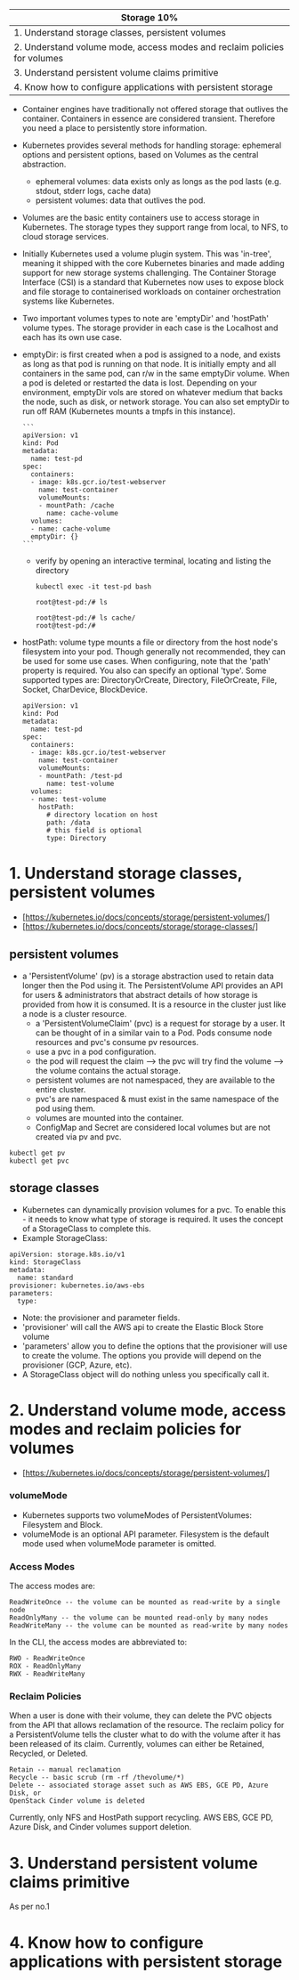 | **Storage  10%**                                                          |
|---------------------------------------------------------------------------|
| 1.  Understand storage classes, persistent volumes                        |
| 2.  Understand volume mode, access modes and reclaim policies for volumes |
| 3.  Understand persistent volume claims primitive                         |
| 4.  Know how to configure applications with persistent storage            |

- Container engines have traditionally not offered storage that outlives the
  container.  Containers in essence are considered transient.  Therefore you
  need a place to persistently store information.
- Kubernetes provides several methods for handling storage: ephemeral options
  and persistent options, based on Volumes as the central abstraction.
    - ephemeral volumes: data exists only as longs as the pod lasts (e.g. stdout, stderr
      logs, cache data)
    - persistent volumes: data that outlives the pod.
- Volumes are the basic entity containers use to access storage in Kubernetes.
  The storage types they support range from local, to NFS, to cloud storage
  services.
- Initially Kubernetes used a volume plugin system.  This was 'in-tree', meaning
  it shipped with the core Kubernetes binaries and made adding support for new
  storage systems challenging.  The Container Storage Interface (CSI) is a
  standard that Kubernetes now uses to expose block and file storage to
  containerised workloads on container orchestration systems like Kubernetes.
- Two important volumes types to note are 'emptyDir' and 'hostPath' volume
  types.  The storage provider in each case is the Localhost and each has its own use case.

- emptyDir: is first created when a pod is assigned to a node, and exists as
  long as that pod is running on that node.  It is initially empty and all
  containers in the same pod, can r/w in the same emptyDir volume.  When a pod
  is deleted or restarted the data is lost.  Depending on your environment,
  emptyDir vols are stored on whatever medium that backs the node, such as disk,
  or network storage.  You can also set emptyDir to run off RAM (Kubernetes
  mounts a tmpfs in this instance).

      ```
      apiVersion: v1
      kind: Pod
      metadata:
        name: test-pd
      spec:
        containers:
        - image: k8s.gcr.io/test-webserver
          name: test-container
          volumeMounts:
          - mountPath: /cache
            name: cache-volume
        volumes:
        - name: cache-volume
        emptyDir: {}
      ```
    - verify by opening an interactive terminal, locating and listing the
      directory

      ```
      kubectl exec -it test-pd bash
      
      root@test-pd:/# ls

      root@test-pd:/# ls cache/
      root@test-pd:/# 
      ```


- hostPath: volume type mounts a file or directory from the host node's
  filesystem into your pod.  Though generally not recommended, they can be used
  for some use cases.  When configuring, note that the 'path' property is
  required.  You also can specify an optional 'type'.  Some supported types are:
  DirectoryOrCreate, Directory, FileOrCreate, File, Socket, CharDevice,
  BlockDevice.

    ```
    apiVersion: v1
    kind: Pod
    metadata:
      name: test-pd
    spec:
      containers:
      - image: k8s.gcr.io/test-webserver
        name: test-container
        volumeMounts:
        - mountPath: /test-pd
          name: test-volume
      volumes:
      - name: test-volume
        hostPath:
          # directory location on host
          path: /data
          # this field is optional
          type: Directory
   ``` 

# **1.  Understand storage classes, persistent volumes**

- [https://kubernetes.io/docs/concepts/storage/persistent-volumes/]
- [https://kubernetes.io/docs/concepts/storage/storage-classes/]

## persistent volumes
- a 'PersistentVolume' (pv) is a storage abstraction used to retain data longer
  then the Pod using it.  The PersistentVolume API provides an API for users &
  administrators that abstract details of how storage is provided from how it is
  consumed. It is a resource in the cluster just like a node is a cluster
  resource.
    - a 'PersistentVolumeClaim' (pvc) is a request for storage by a user.  It can
      be thought of in a similar vain to a Pod. Pods consume node resources and
      pvc's consume pv resources.
    - use a pvc in a pod configuration.
    - the pod will request the claim --> the pvc will try find the volume --> the
      volume contains the actual storage.
    - persistent volumes are not namespaced, they are available to the entire
      cluster.
    - pvc's are namespaced & must exist in the same namespace of the pod using them.
    - volumes are mounted into the container.
    - ConfigMap and Secret are considered local volumes but are not created via
      pv and pvc.

```
kubectl get pv
kubectl get pvc
```

## storage classes
- Kubernetes can dynamically provision volumes for a pvc.  To enable this - it
  needs to know what type of storage is required.  It uses the concept of a
  StorageClass to complete this.
- Example StorageClass:
```
apiVersion: storage.k8s.io/v1
kind: StorageClass
metadata:
  name: standard
provisioner: kubernetes.io/aws-ebs
parameters:
  type:
```
- Note: the provisioner and parameter fields.
- 'provisioner' will call the AWS api to create the Elastic Block Store volume
- 'parameters' allow you to define the options that the provisioner will use to
  create the volume.  The options you provide will depend on the provisioner
  (GCP, Azure, etc).
- A StorageClass object will do nothing unless you specifically call it.



# **2. Understand volume mode, access modes and reclaim policies for volumes**

- [https://kubernetes.io/docs/concepts/storage/persistent-volumes/]

### volumeMode
- Kubernetes supports two volumeModes of PersistentVolumes: Filesystem and
  Block.
- volumeMode is an optional API parameter. Filesystem is the default mode used
  when volumeMode parameter is omitted.


### Access Modes

The access modes are:

    ReadWriteOnce -- the volume can be mounted as read-write by a single node
    ReadOnlyMany -- the volume can be mounted read-only by many nodes
    ReadWriteMany -- the volume can be mounted as read-write by many nodes

In the CLI, the access modes are abbreviated to:

    RWO - ReadWriteOnce
    ROX - ReadOnlyMany
    RWX - ReadWriteMany

### Reclaim Policies
When a user is done with their volume, they can delete the PVC objects from the
API that allows reclamation of the resource.  The reclaim policy for a
PersistentVolume tells the cluster what to do with the volume after it has been
released of its claim.  Currently, volumes can either be Retained, Recycled, or
Deleted.

    Retain -- manual reclamation 
    Recycle -- basic scrub (rm -rf /thevolume/*)
    Delete -- associated storage asset such as AWS EBS, GCE PD, Azure Disk, or
    OpenStack Cinder volume is deleted

Currently, only NFS and HostPath support recycling. AWS EBS, GCE PD, Azure Disk,
and Cinder volumes support deletion.


# **3.  Understand persistent volume claims primitive**

As per no.1




# **4.  Know how to configure applications with persistent storage**









